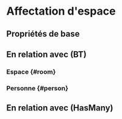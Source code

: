 # Affectation d'espace



## Propriétés de base



## En relation avec (BT)

### Espace {#room}
        

### Personne {#person}
        


## En relation avec (HasMany)



<!--- THIS FILE IS GENERATED PLEASE DO NOT EDIT IT DIRECTLY --->
